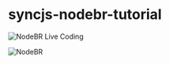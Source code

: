 # syncjs-nodebr-tutorial

![NodeBR Live Coding](https://www.youtube.com/watch?v=MFpAk2vhBtU)

![](https://secure.meetupstatic.com/photos/event/a/7/4/6/600_397602822.jpeg "NodeBR")
